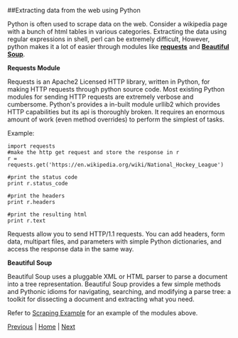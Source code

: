 ##Extracting data from the web using Python

Python is often used to scrape data on the web. Consider a wikipedia page with a bunch of html tables in various categories. Extracting the data using regular expressions in shell, perl can be extremely difficult, However, python makes it a lot of easier through modules like [__requests__](http://docs.python-requests.org/en/latest/) and [__Beautiful Soup__](http://www.crummy.com/software/BeautifulSoup/).

__Requests Module__

Requests is an Apache2 Licensed HTTP library, written in Python, for making HTTP requests through python source code.
Most existing Python modules for sending HTTP requests are extremely verbose and cumbersome. Python's provides a in-built module urllib2 which provides HTTP capabilities but its api is thoroughly broken. It requires an enormous amount of work (even method overrides) to perform the simplest of tasks.

Example:
```
import requests
#make the http get request and store the response in r
r = requests.get('https://en.wikipedia.org/wiki/National_Hockey_League') 

#print the status code
print r.status_code

#print the headers
print r.headers

#print the resulting html
print r.text

```
Requests allow you to send HTTP/1.1 requests. You can add headers, form data, multipart files, and parameters with simple Python dictionaries, and access the response data in the same way. 

__Beautiful Soup__

Beautiful Soup uses a pluggable XML or HTML parser to parse a document into a tree representation. Beautiful Soup provides a few simple methods and Pythonic idioms for navigating,
searching, and modifying a parse tree: a toolkit for dissecting a document and
extracting what you need.


Refer to [Scraping Example](https://github.com/joed7/fose_python/blob/master/scraping.py) for an example of the modules above.

[Previous](https://github.com/joed7/fose_python/blob/master/numpy.md)  |  [Home](https://github.com/joed7/Python/blob/master/home.md)  |  [Next](https://github.com/joed7/fose_python/blob/master/code-example.md)
